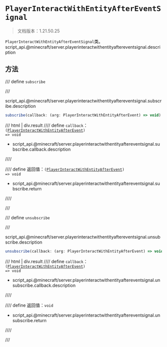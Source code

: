 # `PlayerInteractWithEntityAfterEventSignal`

> 文档版本：1.21.50.25

`PlayerInteractWithEntityAfterEventSignal`类。script_api.@minecraft/server.playerinteractwithentityaftereventsignal.description

## 方法

/// define
`subscribe`


///

script_api.@minecraft/server.playerinteractwithentityaftereventsignal.subscribe.description

```js
subscribe(callback: (arg: PlayerInteractWithEntityAfterEvent) => void): (arg: PlayerInteractWithEntityAfterEvent) => void
```

/// html | div.result
//// define
`callback`：<code>(<a href="../playerinteractwithentityafterevent/">PlayerInteractWithEntityAfterEvent</a>) =&gt; void</code>

- script_api.@minecraft/server.playerinteractwithentityaftereventsignal.subscribe.callback.description


////

//// define
返回值：<code>(<a href="../playerinteractwithentityafterevent/">PlayerInteractWithEntityAfterEvent</a>) =&gt; void</code>

- script_api.@minecraft/server.playerinteractwithentityaftereventsignal.subscribe.return


////

///


/// define
`unsubscribe`


///

script_api.@minecraft/server.playerinteractwithentityaftereventsignal.unsubscribe.description

```js
unsubscribe(callback: (arg: PlayerInteractWithEntityAfterEvent) => void): void
```

/// html | div.result
//// define
`callback`：<code>(<a href="../playerinteractwithentityafterevent/">PlayerInteractWithEntityAfterEvent</a>) =&gt; void</code>

- script_api.@minecraft/server.playerinteractwithentityaftereventsignal.unsubscribe.callback.description


////

//// define
返回值：`void`

- script_api.@minecraft/server.playerinteractwithentityaftereventsignal.unsubscribe.return


////

///

